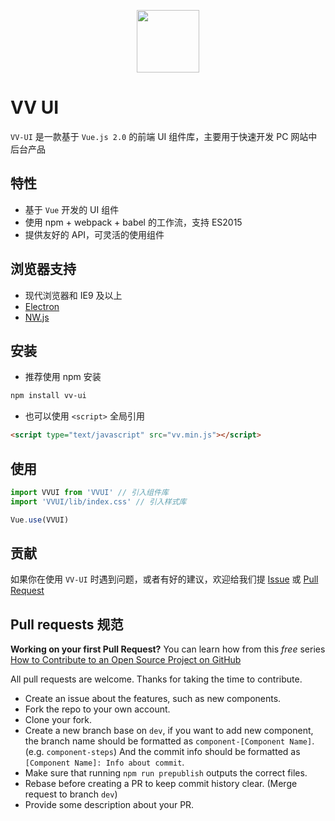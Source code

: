 <p align="center">
  <a href="https://at.aotu.io/">
    <img width="100" src="./examples/components/assets/img/logo.png">
  </a>
</p>

# VV UI
`VV-UI` 是一款基于 `Vue.js 2.0` 的前端 UI 组件库，主要用于快速开发 PC 网站中后台产品

## 特性

- 基于 `Vue` 开发的 UI 组件
- 使用 npm + webpack + babel 的工作流，支持 ES2015
- 提供友好的 API，可灵活的使用组件

## 浏览器支持

- 现代浏览器和 IE9 及以上
- [Electron](http://electron.atom.io/)
- [NW.js](http://nwjs.io)

## 安装

- 推荐使用 npm 安装

```bash
npm install vv-ui
```

- 也可以使用 `<script>` 全局引用

```html
<script type="text/javascript" src="vv.min.js"></script>
```

## 使用

```js
import VVUI from 'VVUI' // 引入组件库
import 'VVUI/lib/index.css' // 引入样式库

Vue.use(VVUI)
```

## 贡献

如果你在使用 `VV-UI` 时遇到问题，或者有好的建议，欢迎给我们提 [Issue](https://github.com/VV-UI/VV-UI/issues) 或 [Pull Request](https://github.com/VV-UI/VV-UI/pulls)


## Pull requests 规范

**Working on your first Pull Request?** You can learn how from this *free* series
[How to Contribute to an Open Source Project on GitHub](https://egghead.io/series/how-to-contribute-to-an-open-source-project-on-github)

All pull requests are welcome. Thanks for taking the time to contribute.

- Create an issue about the features, such as new components.
- Fork the repo to your own account.
- Clone your fork.
- Create a new branch base on `dev`, if you want to add new component, the branch name should be formatted as `component-[Component Name]`. (e.g. `component-steps`) And the commit info should be formatted as `[Component Name]: Info about commit`.
- Make sure that running `npm run prepublish` outputs the correct files.
- Rebase before creating a PR to keep commit history clear. (Merge request to branch `dev`)
- Provide some description about your PR.
